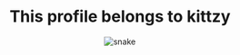 <h1 align="center">This profile belongs to kittzy</h1>

<p align="center">
  <img src="https://github.com/{RG1ee}}/{RG1ee}/raw/output/github-contribution-grid-snake.gif" alt="snake">
</p>
